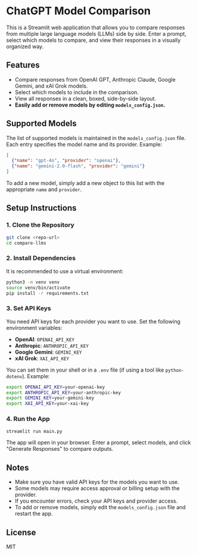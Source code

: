 # ChatGPT Model Comparison

This is a Streamlit web application that allows you to compare responses from multiple large language models (LLMs) side by side. Enter a prompt, select which models to compare, and view their responses in a visually organized way.

## Features
- Compare responses from OpenAI GPT, Anthropic Claude, Google Gemini, and xAI Grok models.
- Select which models to include in the comparison.
- View all responses in a clean, boxed, side-by-side layout.
- **Easily add or remove models by editing `models_config.json`.**

## Supported Models
The list of supported models is maintained in the `models_config.json` file. Each entry specifies the model name and its provider. Example:

```json
[
  {"name": "gpt-4o", "provider": "openai"},
  {"name": "gemini-2.0-flash", "provider": "gemini"}
]
```

To add a new model, simply add a new object to this list with the appropriate `name` and `provider`.

## Setup Instructions

### 1. Clone the Repository
```bash
git clone <repo-url>
cd compare-llms
```

### 2. Install Dependencies
It is recommended to use a virtual environment:
```bash
python3 -m venv venv
source venv/bin/activate
pip install -r requirements.txt
```

### 3. Set API Keys
You need API keys for each provider you want to use. Set the following environment variables:

- **OpenAI**: `OPENAI_API_KEY`
- **Anthropic**: `ANTHROPIC_API_KEY`
- **Google Gemini**: `GEMINI_KEY`
- **xAI Grok**: `XAI_API_KEY`

You can set them in your shell or in a `.env` file (if using a tool like `python-dotenv`). Example:
```bash
export OPENAI_API_KEY=your-openai-key
export ANTHROPIC_API_KEY=your-anthropic-key
export GEMINI_KEY=your-gemini-key
export XAI_API_KEY=your-xai-key
```

### 4. Run the App
```bash
streamlit run main.py
```

The app will open in your browser. Enter a prompt, select models, and click "Generate Responses" to compare outputs.

## Notes
- Make sure you have valid API keys for the models you want to use.
- Some models may require access approval or billing setup with the provider.
- If you encounter errors, check your API keys and provider access.
- To add or remove models, simply edit the `models_config.json` file and restart the app.

## License
MIT 